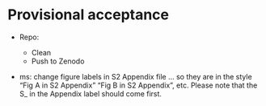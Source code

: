 # Provisional acceptance

- Repo:
     - Clean
	 - Push to Zenodo
    
- ms: change figure labels in S2 Appendix file 
... so they are in the style “Fig A in S2 Appendix” “Fig B in S2 Appendix”, etc.
Please note that the S_ in the Appendix label should come first.
